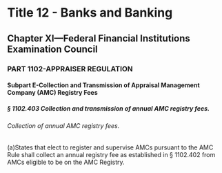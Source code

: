 
# Title 12 - Banks and Banking
## Chapter XI—Federal Financial Institutions Examination Council
### PART 1102-APPRAISER REGULATION
#### Subpart E-Collection and Transmission of Appraisal Management Company (AMC) Registry Fees
##### § 1102.403 Collection and transmission of annual AMC registry fees.
###### Collection of annual AMC registry fees.

(a)States that elect to register and supervise AMCs pursuant to the AMC Rule shall collect an annual registry fee as established in § 1102.402 from AMCs eligible to be on the AMC Registry.
